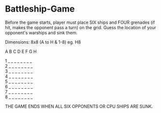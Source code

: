 # Battleship-Game
Before the game starts, player must place SIX ships and FOUR grenades (if hit, makes the opponent pass a turn) on the grid.
Guess the location of your opponent's warships and sink them.

Dimensions:
8x8 (A to H & 1-8) eg. H8

  A     B     C     D     E     F     G     H
  
1 _     _     _     _     _     _     _     _     
2 _     _     _     _     _     _     _     _     
3 _     _     _     _     _     _     _     _     
4 _     _     _     _     _     _     _     _     
5 _     _     _     _     _     _     _     _     
6 _     _     _     _     _     _     _     _     
7 _     _     _     _     _     _     _     _     
8 _     _     _     _     _     _     _     _  

THE GAME ENDS WHEN ALL SIX OPPONENTS OR CPU SHIPS ARE SUNK.
